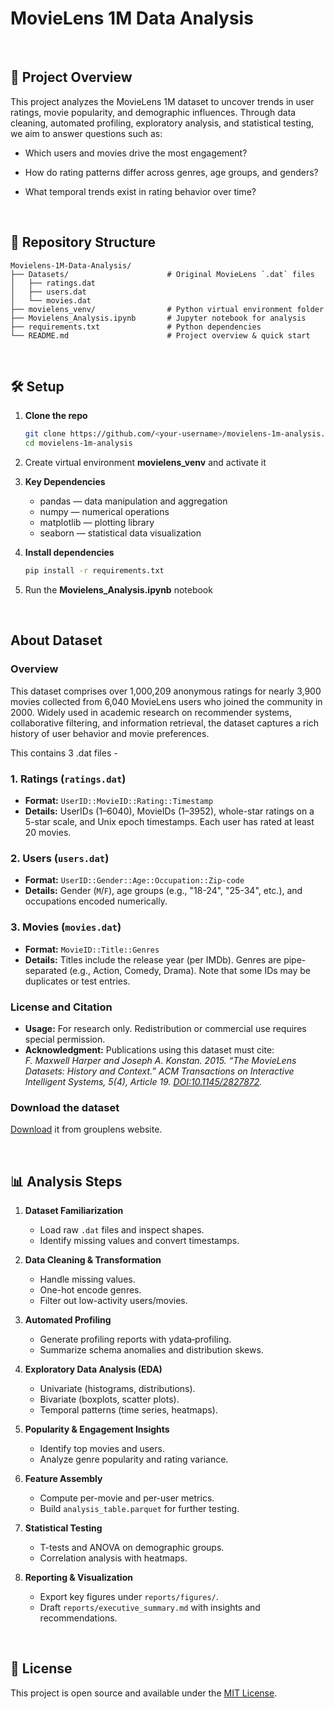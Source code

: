# MovieLens 1M Data Analysis

<br/>

## 🚀 Project Overview

This project analyzes the MovieLens 1M dataset to uncover trends in user ratings, movie popularity, and demographic influences. Through data cleaning, automated profiling, exploratory analysis, and statistical testing, we aim to answer questions such as:

* Which users and movies drive the most engagement?

* How do rating patterns differ across genres, age groups, and genders?

* What temporal trends exist in rating behavior over time?

<br/>

## 📁 Repository Structure

```
Movielens-1M-Data-Analysis/
├── Datasets/                      # Original MovieLens `.dat` files
│   ├── ratings.dat
│   ├── users.dat
│   └── movies.dat
├── movielens_venv/                # Python virtual environment folder
├── Movielens_Analysis.ipynb       # Jupyter notebook for analysis
├── requirements.txt               # Python dependencies
└── README.md                      # Project overview & quick start

```
<br/>

## 🛠️ Setup

1. **Clone the repo**

   ```bash
   git clone https://github.com/<your-username>/movielens-1m-analysis.git
   cd movielens-1m-analysis
   ```

2. Create virtual environment **movielens_venv** and activate it

3. **Key Dependencies**
    * pandas — data manipulation and aggregation
    * numpy — numerical operations
    * matplotlib — plotting library
    * seaborn — statistical data visualization

4. **Install dependencies**

   ```bash
   pip install -r requirements.txt
   ```
5. Run the **Movielens_Analysis.ipynb** notebook

<br/>

## About Dataset
### Overview
This dataset comprises over 1,000,209 anonymous ratings for nearly 3,900 movies collected from 6,040 MovieLens users who joined the community in 2000. Widely used in academic research on recommender systems, collaborative filtering, and information retrieval, the dataset captures a rich history of user behavior and movie preferences.

This contains 3 .dat files -

### 1. Ratings (`ratings.dat`)
- **Format:** `UserID::MovieID::Rating::Timestamp`
- **Details:** UserIDs (1–6040), MovieIDs (1–3952), whole-star ratings on a 5-star scale, and Unix epoch timestamps. Each user has rated at least 20 movies.

### 2. Users (`users.dat`)
- **Format:** `UserID::Gender::Age::Occupation::Zip-code`
- **Details:** Gender (`M`/`F`), age groups (e.g., "18-24", "25-34", etc.), and occupations encoded numerically.

### 3. Movies (`movies.dat`)
- **Format:** `MovieID::Title::Genres`
- **Details:** Titles include the release year (per IMDb). Genres are pipe-separated (e.g., Action, Comedy, Drama). Note that some IDs may be duplicates or test entries.

### License and Citation

- **Usage:** For research only. Redistribution or commercial use requires special permission.
- **Acknowledgment:** Publications using this dataset must cite:  
  *F. Maxwell Harper and Joseph A. Konstan. 2015. “The MovieLens Datasets: History and Context.” ACM Transactions on Interactive Intelligent Systems, 5(4), Article 19. [DOI:10.1145/2827872](http://dx.doi.org/10.1145/2827872).*

### Download the dataset
[Download](https://grouplens.org/datasets/movielens/1m/) it from grouplens website.

<br/>

## 📊 Analysis Steps

1. **Dataset Familiarization**

   * Load raw `.dat` files and inspect shapes.
   * Identify missing values and convert timestamps.

2. **Data Cleaning & Transformation**

   * Handle missing values.
   * One-hot encode genres.
   * Filter out low-activity users/movies.

3. **Automated Profiling**

   * Generate profiling reports with ydata‑profiling.
   * Summarize schema anomalies and distribution skews.

4. **Exploratory Data Analysis (EDA)**

   * Univariate (histograms, distributions).
   * Bivariate (boxplots, scatter plots).
   * Temporal patterns (time series, heatmaps).

5. **Popularity & Engagement Insights**

   * Identify top movies and users.
   * Analyze genre popularity and rating variance.

6. **Feature Assembly**

   * Compute per-movie and per-user metrics.
   * Build `analysis_table.parquet` for further testing.

7. **Statistical Testing**

   * T-tests and ANOVA on demographic groups.
   * Correlation analysis with heatmaps.

8. **Reporting & Visualization**

   * Export key figures under `reports/figures/`.
   * Draft `reports/executive_summary.md` with insights and recommendations.

<br/>

## 📄 License

This project is open source and available under the [MIT License](../LICENSE).



